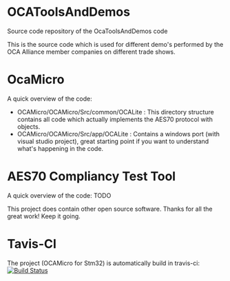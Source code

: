 # OCAToolsAndDemos
Source code repository of the OcaToolsAndDemos code

This is the source code which is used for different demo's performed by the OCA Alliance member companies on different trade shows. 

# OcaMicro

A quick overview of the code:

- OCAMicro/OCAMicro/Src/common/OCALite : This directory structure contains all code which actually implements the AES70 protocol with objects. 
- OCAMicro/OCAMicro/Src/app/OCALite : Contains a windows port (with visual studio project), great starting point if you want to understand what's happening in the code.

# AES70 Compliancy Test Tool

A quick overview of the code:
TODO


This project does contain other open source software. Thanks for all the great work! Keep it going.

# Tavis-CI

The project (OCAMicro for Stm32) is automatically build in travis-ci: [![Build Status](https://secure.travis-ci.org/OCAAlliance/OCAMicro.svg?branch=master)](http://travis-ci.org/OCAAlliance/OCAMicro)
